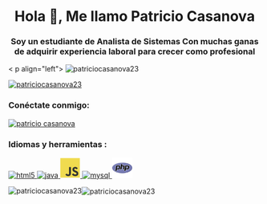 <h1 align="center">Hola 👋, Me llamo Patricio Casanova</h1>
<h3 align="center">Soy un estudiante de Analista de Sistemas Con muchas ganas de adquirir experiencia laboral para crecer como profesional</h3>

< p align="left"> <img src="https://komarev.com/ghpvc/?username=patriciocasanova23&label=Profile%20views&color=0e75b6&style=flat" alt="patriciocasanova23" /> </p>

<p align= "izquierda"> <a href="https://github.com/ryo-ma/github-profile-tropic"><img src="https://github-profile-tropico.vercel.app/?username= patriciocasanova23" alt="patriciocasanova23" /></a> </p>

<h3 align="left">Conéctate conmigo:</h3>
<p align="left">
<a href="https:// linkedin.com/in/patricio casanova" target="blank"><img align="center" src="https://raw.githubusercontent.com/rahuldkjain/github-profile-readme-generator/master/src/images /icons/Social/linked-in-alt.svg" alt="patricio casanova" height="30" width="40" /></a>
</p>

<h3 align="left">Idiomas y herramientas :</h3>
<p align="left"> <a href="https://www.w3.org/html/" target="_blank" rel="noreferrer"> <img src="https:/ /raw.githubusercontent.com/devicons/devicon/master/icons/html5/html5-original-wordmark.svg" alt="html5" width="40" height="40"/> </a> <a href= "https://www.java.com" target="_blank" rel="noreferrer"> <img src="https://raw.githubusercontent.com/devicons/devicon/master/icons/java/java-original .svg" alt="java" width="40" height="40"/> </a> <a href="https://developer.mozilla.org/en-US/docs/Web/JavaScript" objetivo ="_blank" rel="noreferrer"> <img src="https://raw.githubusercontent.com/devicons/devicon/master/icons/javascript/javascript-original.svg" alt="javascript" width="40 " height="40"/> </a> <a href="https://www.mysql.com/" target="_blank" rel="noreferrer"> <img src="https://raw. githubusercontent.com/devicons/devicon/master/icons/mysql/mysql-original-wordmark.svg" alt="mysql" width="40" height="40"/> </a> <a href="https: //www.php.net" target="_blank" rel="noreferrer"> <img src="https://raw.githubusercontent.com/devicons/devicon/master/icons/php/php-original.svg" alt="php" width="40" height="40"/> </a> </p>

<p><img align= "left" src="https://github-readme-stats.vercel.app/api/top-langs?username=patriciocasanova23&show_icons=true&locale=en&layout=compact" alt="patriciocasanova23" /></p>

<p>  <img align="center" src="https://github-readme-stats.vercel.app/api?username=patriciocasanova23&show_icons=true&locale=en" alt="patriciocasanova23" /></p>
